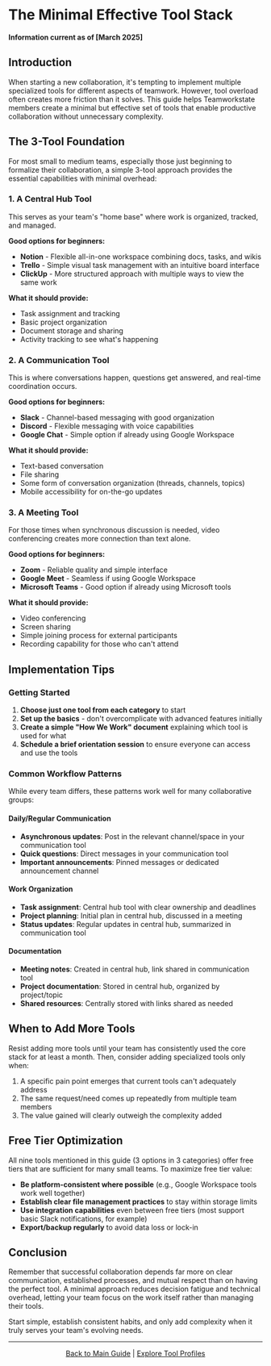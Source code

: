 # The Minimal Effective Tool Stack

**Information current as of [March 2025]**

## Introduction

When starting a new collaboration, it's tempting to implement multiple specialized tools for different aspects of teamwork. However, tool overload often creates more friction than it solves. This guide helps Teamworkstate members create a minimal but effective set of tools that enable productive collaboration without unnecessary complexity.

## The 3-Tool Foundation

For most small to medium teams, especially those just beginning to formalize their collaboration, a simple 3-tool approach provides the essential capabilities with minimal overhead:

### 1. A Central Hub Tool

This serves as your team's "home base" where work is organized, tracked, and managed.

**Good options for beginners:**
- **Notion** - Flexible all-in-one workspace combining docs, tasks, and wikis
- **Trello** - Simple visual task management with an intuitive board interface
- **ClickUp** - More structured approach with multiple ways to view the same work

**What it should provide:**
- Task assignment and tracking
- Basic project organization
- Document storage and sharing
- Activity tracking to see what's happening

### 2. A Communication Tool

This is where conversations happen, questions get answered, and real-time coordination occurs.

**Good options for beginners:**
- **Slack** - Channel-based messaging with good organization
- **Discord** - Flexible messaging with voice capabilities
- **Google Chat** - Simple option if already using Google Workspace

**What it should provide:**
- Text-based conversation
- File sharing
- Some form of conversation organization (threads, channels, topics)
- Mobile accessibility for on-the-go updates

### 3. A Meeting Tool

For those times when synchronous discussion is needed, video conferencing creates more connection than text alone.

**Good options for beginners:**
- **Zoom** - Reliable quality and simple interface
- **Google Meet** - Seamless if using Google Workspace
- **Microsoft Teams** - Good option if already using Microsoft tools

**What it should provide:**
- Video conferencing
- Screen sharing
- Simple joining process for external participants
- Recording capability for those who can't attend

## Implementation Tips

### Getting Started

1. **Choose just one tool from each category** to start
2. **Set up the basics** - don't overcomplicate with advanced features initially
3. **Create a simple "How We Work" document** explaining which tool is used for what
4. **Schedule a brief orientation session** to ensure everyone can access and use the tools

### Common Workflow Patterns

While every team differs, these patterns work well for many collaborative groups:

#### Daily/Regular Communication
- **Asynchronous updates**: Post in the relevant channel/space in your communication tool
- **Quick questions**: Direct messages in your communication tool
- **Important announcements**: Pinned messages or dedicated announcement channel

#### Work Organization
- **Task assignment**: Central hub tool with clear ownership and deadlines
- **Project planning**: Initial plan in central hub, discussed in a meeting
- **Status updates**: Regular updates in central hub, summarized in communication tool

#### Documentation
- **Meeting notes**: Created in central hub, link shared in communication tool
- **Project documentation**: Stored in central hub, organized by project/topic
- **Shared resources**: Centrally stored with links shared as needed

## When to Add More Tools

Resist adding more tools until your team has consistently used the core stack for at least a month. Then, consider adding specialized tools only when:

1. A specific pain point emerges that current tools can't adequately address
2. The same request/need comes up repeatedly from multiple team members
3. The value gained will clearly outweigh the complexity added

## Free Tier Optimization

All nine tools mentioned in this guide (3 options in 3 categories) offer free tiers that are sufficient for many small teams. To maximize free tier value:

- **Be platform-consistent where possible** (e.g., Google Workspace tools work well together)
- **Establish clear file management practices** to stay within storage limits
- **Use integration capabilities** even between free tiers (most support basic Slack notifications, for example)
- **Export/backup regularly** to avoid data loss or lock-in

## Conclusion

Remember that successful collaboration depends far more on clear communication, established processes, and mutual respect than on having the perfect tool. A minimal approach reduces decision fatigue and technical overhead, letting your team focus on the work itself rather than managing their tools.

Start simple, establish consistent habits, and only add complexity when it truly serves your team's evolving needs.

---

<p align="center"><a href="../README.md">Back to Main Guide</a> | <a href="../tools-by-category/clickup.md">Explore Tool Profiles</a></p>
